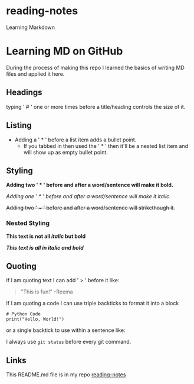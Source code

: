 # reading-notes
Learning Markdown 

# Learning MD on GitHub

During the process of making this repo I learned the basics of writing MD files and applied it here.



## Headings
typing ' # ' one or more times before a title/heading controls the size of it.


## Listing
* Adding a ' * ' before a list item adds a bullet point.
  * If you tabbed in then used the ' * ' then it'll be a nested list item and will show up as empty bullet point.
  
  
## Styling
**Adding two ' * ' before and after a word/sentence will make it bold.**

*Adding one ' * ' before and after a word/sentence will make it italic.*

~~Adding two ' ~ ' before and after a word/sentence will strikethough it.~~

### Nested Styling
**This text is not all _italic_ but bold**

***This text is all in italic and bold***


## Quoting
If I am quoting text I can add ' > ' before it like:
> "This is fun!"
-Reema

If I am quoting a code I can use triple backticks to format it into a block
```
# Python Code
print("Hello, World!")
```
or a single backtick to use within a sentence like:

I always use `git status` before every git command.


## Links
This README.md file is in my repo [reading-notes](github.com/reema-eilouti/reading-notes)
